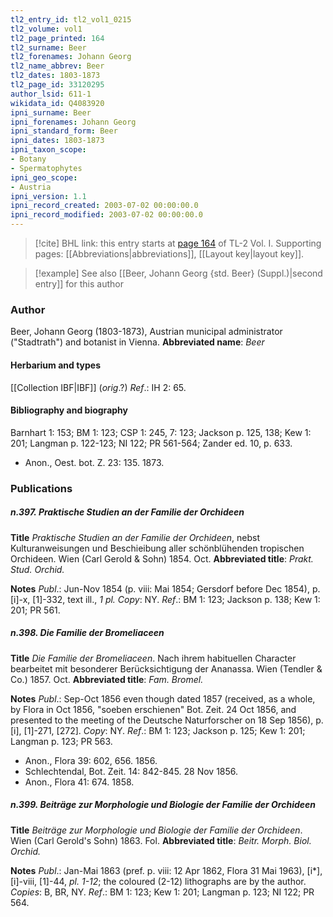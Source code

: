 ```yaml
---
tl2_entry_id: tl2_vol1_0215
tl2_volume: vol1
tl2_page_printed: 164
tl2_surname: Beer
tl2_forenames: Johann Georg
tl2_name_abbrev: Beer
tl2_dates: 1803-1873
tl2_page_id: 33120295
author_lsid: 611-1
wikidata_id: Q4083920
ipni_surname: Beer
ipni_forenames: Johann Georg
ipni_standard_form: Beer
ipni_dates: 1803-1873
ipni_taxon_scope: 
- Botany
- Spermatophytes
ipni_geo_scope: 
- Austria
ipni_version: 1.1
ipni_record_created: 2003-07-02 00:00:00.0
ipni_record_modified: 2003-07-02 00:00:00.0
---
```



> [!cite] BHL link: this entry starts at [page 164](https://www.biodiversitylibrary.org/page/33120295) of TL-2 Vol. I.
> Supporting pages: [[Abbreviations|abbreviations]], [[Layout key|layout key]].

> [!example] See also [[Beer, Johann Georg {std. Beer} (Suppl.)|second entry]] for this author

### Author

Beer, Johann Georg (1803-1873), Austrian municipal administrator ("Stadtrath") and botanist in Vienna. 
**Abbreviated name**: *Beer*

#### Herbarium and types

[[Collection IBF|IBF]] (*orig*.?)
*Ref*.: IH 2: 65.

#### Bibliography and biography

Barnhart 1: 153; BM 1: 123; CSP 1: 245, 7: 123; Jackson p. 125, 138; Kew 1: 201; Langman p. 122-123; NI 122; PR 561-564; Zander ed. 10, p. 633.
- Anon., Oest. bot. Z. 23: 135. 1873.

### Publications

##### n.397. Praktische Studien an der Familie der Orchideen

**Title**
*Praktische Studien an der Familie der Orchideen*, nebst Kulturanweisungen und Beschieibung aller schönblühenden tropischen Orchideen. Wien (Carl Gerold & Sohn) 1854. Oct.
**Abbreviated title**: *Prakt. Stud. Orchid.*

**Notes**
*Publ*.: Jun-Nov 1854 (p. viii: Mai 1854; Gersdorf before Dec 1854), p. \[i\]-x, \[1\]-332, text ill., *1 pl. Copy*: NY.
*Ref*.: BM 1: 123; Jackson p. 138; Kew 1: 201; PR 561.

##### n.398. Die Familie der Bromeliaceen

**Title**
*Die Familie der Bromeliaceen*. Nach ihrem habituellen Character bearbeitet mit besonderer Berücksichtigung der Ananassa. Wien (Tendler & Co.) 1857. Oct.
**Abbreviated title**: *Fam. Bromel.*

**Notes**
*Publ*.: Sep-Oct 1856 even though dated 1857 (received, as a whole, by Flora in Oct 1856, "soeben erschienen" Bot. Zeit. 24 Oct 1856, and presented to the meeting of the Deutsche Naturforscher on 18 Sep 1856), p. \[i\], \[1\]-271, \[272\]. *Copy*: NY.
*Ref*.: BM 1: 123; Jackson p. 125; Kew 1: 201; Langman p. 123; PR 563.
- Anon., Flora 39: 602, 656. 1856.
- Schlechtendal, Bot. Zeit. 14: 842-845. 28 Nov 1856.
- Anon., Flora 41: 674. 1858.

##### n.399. Beiträge zur Morphologie und Biologie der Familie der Orchideen

**Title**
*Beiträge zur Morphologie und Biologie der Familie der Orchideen*. Wien (Carl Gerold's Sohn) 1863. Fol.
**Abbreviated title**: *Beitr. Morph. Biol. Orchid.*

**Notes**
*Publ*.: Jan-Mai 1863 (pref. p. viii: 12 Apr 1862, Flora 31 Mai 1963), \[i\*\], \[i\]-viii, \[1\]-44, *pl. 1-12*; the coloured (2-12) lithographs are by the author. *Copies*: B, BR, NY.
*Ref*.: BM 1: 123; Kew 1: 201; Langman p. 123; NI 122; PR 564.

